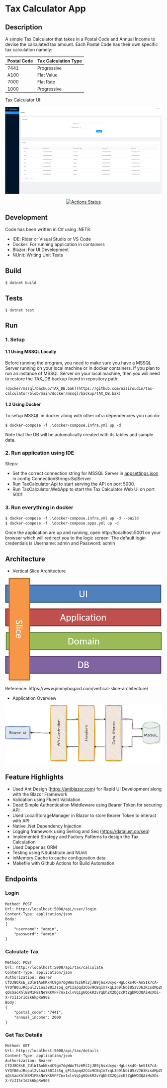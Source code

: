 # Tax Calculator App

## Description

A simple Tax Calculator that takes in a Postal Code and Annual Income to devise the calculated tax amount.
Each Postal Code has their own specific tax calculation namely:
<div align="center">

| Postal Code | Tax Calculation Type |
|-------------|----------------------|
| 7441        | Progressive          |
| A100        | Flat Value           |
| 7000        | Flat Rate            |
| 1000        | Progressive          |

</div>

Tax Calculator UI:

![image](assets/tax_calculator_app.png)

<div align="center">
  
[![Actions Status](https://github.com/nasiroudin/tax-calculator/workflows/Build/badge.svg)](https://github.com/nasiroudin/tax-calculator/actions)

</div>

## Development

Code has been written in C# using .NET8.
- IDE:  Rider or Visual Studio or VS Code
- Docker: For running application in containers
- Blazor: For UI Development
- NUnit: Writing Unit Tests

## Build
    $ dotnet build

## Tests
    $ dotnet test

## Run
### 1. Setup
#### 1.1 Using MSSQL Locally
Before running the program, you need to make sure you have a MSSQL Server running on your local machine or in docker containers.
If you plan to run an instance of MSSQL Server on your local machine, then you will need to restore the TAX_DB backup found in repository path:

    [docker/mssql/backup/TAX_DB.bak](https://github.com/nasiroudin/tax-calculator/blob/main/docker/mssql/backup/TAX_DB.bak)

#### 1.2 Using Docker
To setup MSSQL in docker along with other infra dependencies you can do:

    $ docker-compose -f .\docker-compose.infra.yml up -d

Note that the DB will be automatically created with its tables and sample data.

### 2. Run application using IDE
Steps:
- Set the correct connection string for MSSQL Server in [appsettings.json](https://github.com/nasiroudin/tax-calculator/blob/ca92eb9dda49bc6c9cc95fa5b7113c209f44eade/src/TaxCalculator.Api/appsettings.json#L10) in config ConnectionStrings:SqlServer 
- Run TaxCalculator.Api to start serving the API on port 5000.
- Run TaxCalculator.WebApp to start the Tax Calculator Web UI on port 5001

### 3. Run everything in docker

    $ docker-compose -f .\docker-compose.infra.yml up -d --build
    $ docker-compose -f .\docker-compose.apps.yml up -d

Once the application are up and running, open http://localhost:5001 on your browser which will redirect you to the logic screen.
The default login credentials is Username: admin and Password: admin

## Architecture
- Vertical Slice Architecture

<div align="center">

![image](assets/vertical_slice.png)

</div>
Reference: https://www.jimmybogard.com/vertical-slice-architecture/

- Application Overview
<div align="center">

![image](assets/application_arch.png)

</div>

## Feature Highlights
- Used Ant Design (https://antblazor.com) for Rapid UI Development along with the Blazor Framework
- Validation using Fluent Validation
- Dead Simple Authentication Middleware using Bearer Token for securing API
- Used LocalStorageManager in Blazor to store Bearer Token to interact with API
- Native .Net Dependency Injection
- Logging framework using Serilog and Seq (https://datalust.co/seq)
- Implemented Strategy and Factory Patterns to design the Tax Calculation
- Used Dapper as ORM
- Testing using NSubstitute and NUnit
- InMemory Cache to cache configuration data
- Makefile with Github Actions for Build Automation

## Endpoints

### Login
    Method: POST 
    Url: http://localhost:5000/api/user/login
    Content-Type: application/json
    Body:
    {
        "username": "admin",
        "password": "admin"
    }

### Calculate Tax
    Method: POST
    Url: http://localhost:5000/api/tax/calculate
    Content-Type: application/json
    Authorization: Bearer CfDJ8OXsE_ZUlW1AokKx4C9gm7dgWWoTSz6Ml2jJB9j6sxUxyq-HgLcks4O-AnSIk7cA-VYQfB0uJRcpulZv1na380IJs5q_qP1Iapqd2CGv9CBq1m7xqL3d9lNbiU5zVJ63KcsdMpZ0OdfMtw04sdfdmxOqHAVUAyt_iZSsAtuupO1hVJRvmxt1SsdvdXI8-qQsSaoXhlE8M1FBsNeYKkVFF7nx1xlvVq1g6QokR2vYqbhZX2QgzcKtZgbWQ3QAiHxXDi-X-YzII5rId2k6kpRe90E
    Body:
    {
        "postal_code": "7441",
        "annual_income": 2000
    }

### Get Tax Details
    Method: GET
    Url: http://localhost:5000/api/tax/details
    Content-Type: application/json
    Authorization: Bearer CfDJ8OXsE_ZUlW1AokKx4C9gm7dgWWoTSz6Ml2jJB9j6sxUxyq-HgLcks4O-AnSIk7cA-VYQfB0uJRcpulZv1na380IJs5q_qP1Iapqd2CGv9CBq1m7xqL3d9lNbiU5zVJ63KcsdMpZ0OdfMtw04sdfdmxOqHAVUAyt_iZSsAtuupO1hVJRvmxt1SsdvdXI8-qQsSaoXhlE8M1FBsNeYKkVFF7nx1xlvVq1g6QokR2vYqbhZX2QgzcKtZgbWQ3QAiHxXDi-X-YzII5rId2k6kpRe90E
